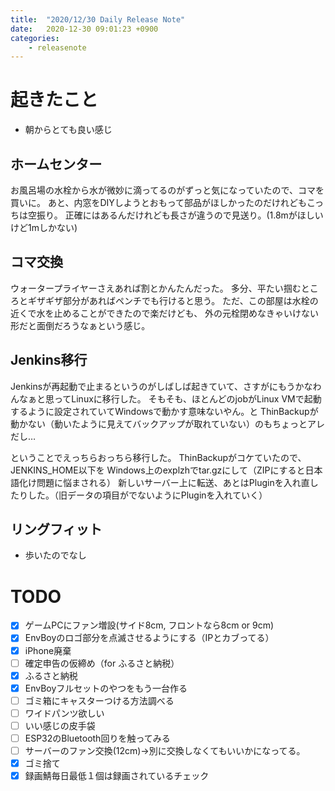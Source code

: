 ```yaml
---
title:  "2020/12/30 Daily Release Note"
date:   2020-12-30 09:01:23 +0900
categories:
    - releasenote
---
```

# 起きたこと

* 朝からとても良い感じ

## ホームセンター

お風呂場の水栓から水が微妙に滴ってるのがずっと気になっていたので、コマを買いに。
あと、内窓をDIYしようとおもって部品がほしかったのだけれどもこっちは空振り。
正確にはあるんだけれども長さが違うので見送り。(1.8mがほしいけど1mしかない)

## コマ交換

ウォータープライヤーさえあれば割とかんたんだった。
多分、平たい掴むところとギザギザ部分があればペンチでも行けると思う。
ただ、この部屋は水栓の近くで水を止めることができたので楽だけども、
外の元栓閉めなきゃいけない形だと面倒だろうなぁという感じ。

## Jenkins移行

Jenkinsが再起動で止まるというのがしばしば起きていて、さすがにもうかなわんなぁと思ってLinuxに移行した。
そもそも、ほとんどのjobがLinux VMで起動するように設定されていてWindowsで動かす意味ないやん。と
ThinBackupが動かない（動いたように見えてバックアップが取れていない）のもちょっとアレだし…

ということでえっちらおっちら移行した。
ThinBackupがコケていたので、JENKINS_HOME以下を Windows上のexplzhでtar.gzにして（ZIPにすると日本語化け問題に悩まされる）
新しいサーバー上に転送、あとはPluginを入れ直したりした。（旧データの項目がでないようにPluginを入れていく）

## リングフィット

* 歩いたのでなし

# TODO 

- [x] ゲームPCにファン増設(サイド8cm, フロントなら8cm or 9cm)
- [x] EnvBoyのロゴ部分を点滅させるようにする（IPとカブってる）
- [x] iPhone廃棄
- [ ] 確定申告の仮締め（for ふるさと納税）
- [x] ふるさと納税
- [x] EnvBoyフルセットのやつをもう一台作る
- [ ] ゴミ箱にキャスターつける方法調べる
- [ ] ワイドパンツ欲しい
- [ ] いい感じの皮手袋
- [ ] ESP32のBluetooth回りを触ってみる
- [ ] サーバーのファン交換(12cm)→別に交換しなくてもいいかになってる。
- [x] ゴミ捨て
- [x] 録画鯖毎日最低１個は録画されているチェック